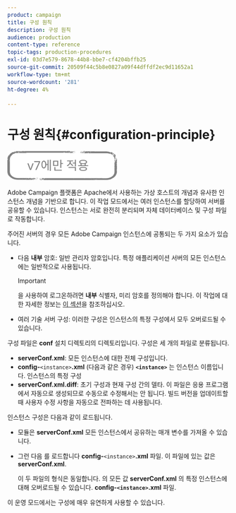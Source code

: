```yaml
---
product: campaign
title: 구성 원칙
description: 구성 원칙
audience: production
content-type: reference
topic-tags: production-procedures
exl-id: 03d7e579-8678-44b8-bbe7-cf4204bffb25
source-git-commit: 20509f44c5b8e0827a09f44dffdf2ec9d11652a1
workflow-type: tm+mt
source-wordcount: '281'
ht-degree: 4%

---
```


# 구성 원칙{#configuration-principle}

![](../../assets/v7-only.svg)

Adobe Campaign 플랫폼은 Apache에서 사용하는 가상 호스트의 개념과 유사한 인스턴스 개념을 기반으로 합니다. 이 작업 모드에서는 여러 인스턴스를 할당하여 서버를 공유할 수 있습니다. 인스턴스는 서로 완전히 분리되며 자체 데이터베이스 및 구성 파일로 작동합니다.

주어진 서버의 경우 모든 Adobe Campaign 인스턴스에 공통되는 두 가지 요소가 있습니다.

* 다음 **내부** 암호: 일반 관리자 암호입니다. 특정 애플리케이션 서버의 모든 인스턴스에는 일반적으로 사용됩니다.

   >[!IMPORTANT]
   >
   >을 사용하여 로그온하려면 **내부** 식별자, 미리 암호를 정의해야 합니다. 이 작업에 대한 자세한 정보는 [이 섹션](../../installation/using/configuring-campaign-server.md#internal-identifier)을 참조하십시오.

* 여러 기술 서버 구성: 이러한 구성은 인스턴스의 특정 구성에서 모두 오버로드될 수 있습니다.

구성 파일은 **conf** 설치 디렉토리의 디렉토리입니다. 구성은 세 개의 파일로 분류됩니다.

* **serverConf.xml**: 모든 인스턴스에 대한 전체 구성입니다.
* **config-**`<instance>`**.xml** (다음과 같은 경우) **`<instance>`** 는 인스턴스 이름입니다. 인스턴스의 특정 구성
* **serverConf.xml.diff**: 초기 구성과 현재 구성 간의 델타. 이 파일은 응용 프로그램에서 자동으로 생성되므로 수동으로 수정해서는 안 됩니다. 빌드 버전을 업데이트할 때 사용자 수정 사항을 자동으로 전파하는 데 사용됩니다.

인스턴스 구성은 다음과 같이 로드됩니다.

* 모듈은 **serverConf.xml** 모든 인스턴스에서 공유하는 매개 변수를 가져올 수 있습니다.
* 그런 다음 를 로드합니다 **config-**`<instance>`**.xml** 파일. 이 파일에 있는 값은 **serverConf.xml**.

   이 두 파일의 형식은 동일합니다. 의 모든 값 **serverConf.xml** 의 특정 인스턴스에 대해 오버로드될 수 있습니다. **config-`<instance>`.xml** 파일.

이 운영 모드에서는 구성에 매우 유연하게 사용할 수 있습니다.
